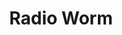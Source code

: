 ---
title: "Radio Worm"
logo: 1020radio.svg
stream_url:
- [station, https://s2.radio.co/sde6c7b42e/listen, online]
description: "After nearly a decade’s absence, Radio WORM (Mark 2) came into existence during 2019, when Lieuwe Zelle and Lukas Simonis began broadcasting."
url: "https://radio.worm.org/"
support: ""
location: Rotterdam, NL
play_time: tba
recommended: ["Rewire Festival"]
---